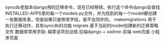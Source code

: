 syncdb老版本django用的迁移命令，现在已经移除。执行这个命令django会查找INSTALLED-APPS里的每一个models.py文件，并为找到的每一个model都创建一张数据库表，但是如果只是修改字段，是不会同步的。
makemigrations 用于执行迁移动作，具有syncdb的功能
migrate 基于当前的model创建新的迁移策略文件
数据库常用字段:
越芽说项目总结
后端django + xadmin
前端
web页面
小程序页面
